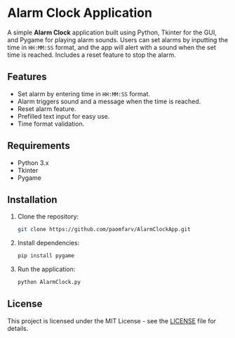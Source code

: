 
# Alarm Clock Application

A simple **Alarm Clock** application built using Python, Tkinter for the GUI, and Pygame for playing alarm sounds. 
Users can set alarms by inputting the time in `HH:MM:SS` format, and the app will alert with a sound when the set time is reached.
Includes a reset feature to stop the alarm.

## Features
- Set alarm by entering time in `HH:MM:SS` format.
- Alarm triggers sound and a message when the time is reached.
- Reset alarm feature.
- Prefilled text input for easy use.
- Time format validation.

## Requirements
- Python 3.x
- Tkinter
- Pygame

## Installation
1. Clone the repository:
   ```bash
   git clone https://github.com/paomfarv/AlarmClockApp.git
   ```
2. Install dependencies:
   ```bash
   pip install pygame
   ```
3. Run the application:
   ```bash
   python AlarmClock.py
   ```

## License
This project is licensed under the MIT License - see the [LICENSE](LICENSE) file for details.
